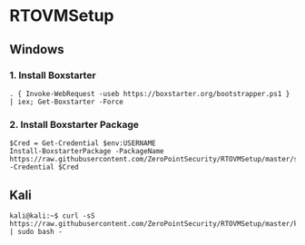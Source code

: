 # RTOVMSetup
## Windows

### 1. Install Boxstarter
```
. { Invoke-WebRequest -useb https://boxstarter.org/bootstrapper.ps1 } | iex; Get-Boxstarter -Force
```

### 2. Install Boxstarter Package
```
$Cred = Get-Credential $env:USERNAME
Install-BoxstarterPackage -PackageName https://raw.githubusercontent.com/ZeroPointSecurity/RTOVMSetup/master/setup -Credential $Cred
```

## Kali
```
kali@kali:~$ curl -sS https://raw.githubusercontent.com/ZeroPointSecurity/RTOVMSetup/master/kali.sh | sudo bash -
```

